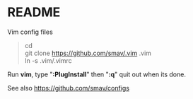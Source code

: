 README
======

Vim config files

> cd  
> git clone https://github.com/smav/.vim .vim  
> ln -s .vim/.vimrc  

Run **vim**, type "**:PlugInstall**" then "**:q**" quit out when its done.

See also https://github.com/smav/configs
